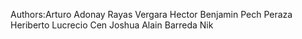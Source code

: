 Authors:Arturo Adonay Rayas Vergara
		Hector Benjamin Pech Peraza
		Heriberto Lucrecio Cen
		Joshua Alain Barreda Nik